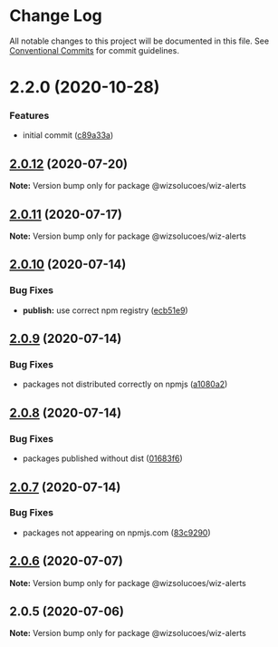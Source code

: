# Change Log

All notable changes to this project will be documented in this file.
See [Conventional Commits](https://conventionalcommits.org) for commit guidelines.

# 2.2.0 (2020-10-28)


### Features

* initial commit ([c89a33a](https://github.com/wizsolucoes/syz/commit/c89a33a0d742dfa3bc3f131f5c9cf6ae4ed88923))





## [2.0.12](https://github.com/wizsolucoes/wiz-alert/compare/@wizsolucoes/wiz-alerts@2.0.11...@wizsolucoes/wiz-alerts@2.0.12) (2020-07-20)

**Note:** Version bump only for package @wizsolucoes/wiz-alerts





## [2.0.11](https://github.com/wizsolucoes/wiz-alert/compare/@wizsolucoes/wiz-alerts@2.0.10...@wizsolucoes/wiz-alerts@2.0.11) (2020-07-17)

**Note:** Version bump only for package @wizsolucoes/wiz-alerts





## [2.0.10](https://github.com/wizsolucoes/wiz-alert/compare/@wizsolucoes/wiz-alerts@2.0.6...@wizsolucoes/wiz-alerts@2.0.10) (2020-07-14)


### Bug Fixes

* **publish:** use correct npm registry ([ecb51e9](https://github.com/wizsolucoes/wiz-alert/commit/ecb51e91ff54ea0a3a13dbb712e69e31552ea924))





## [2.0.9](https://github.com/wizsolucoes/wiz-alert/compare/@wizsolucoes/wiz-alerts@2.0.6...@wizsolucoes/wiz-alerts@2.0.9) (2020-07-14)


### Bug Fixes

* packages not distributed correctly on npmjs ([a1080a2](https://github.com/wizsolucoes/wiz-alert/commit/a1080a267e4aea2160f96d7d62911b6907d7c2ea))





## [2.0.8](https://github.com/wizsolucoes/wiz-alert/compare/@wizsolucoes/wiz-alerts@2.0.7...@wizsolucoes/wiz-alerts@2.0.8) (2020-07-14)


### Bug Fixes

* packages published without dist ([01683f6](https://github.com/wizsolucoes/wiz-alert/commit/01683f631796401524c1061cadf73269df50242b))





## [2.0.7](https://github.com/wizsolucoes/wiz-alert/compare/@wizsolucoes/wiz-alerts@2.0.6...@wizsolucoes/wiz-alerts@2.0.7) (2020-07-14)


### Bug Fixes

* packages not appearing on npmjs.com ([83c9290](https://github.com/wizsolucoes/wiz-alert/commit/83c92900f98d4dde02329c805c3a185b873d65cb))





## [2.0.6](https://github.com/wizsolucoes/wiz-alert/compare/@wizsolucoes/wiz-alerts@2.0.5...@wizsolucoes/wiz-alerts@2.0.6) (2020-07-07)

**Note:** Version bump only for package @wizsolucoes/wiz-alerts





## 2.0.5 (2020-07-06)

**Note:** Version bump only for package @wizsolucoes/wiz-alerts
